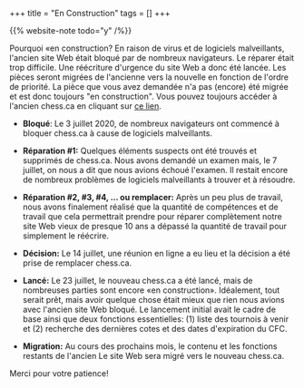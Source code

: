 +++
title = "En Construction"
tags = []
+++

{{% website-note todo="y" /%}}

<div class="notification">

Pourquoi «en construction?
En raison de virus et de logiciels malveillants, l'ancien site Web était bloqué par de nombreux navigateurs.
Le réparer était trop difficile. Une réécriture d'urgence du site Web a donc été lancée.
Les pièces seront migrées de l'ancienne vers la nouvelle en fonction de l'ordre de priorité.
La pièce que vous avez demandée n'a pas (encore) été migrée et est donc toujours "en construction".
Vous pouvez toujours accéder à l'ancien chess.ca en cliquant
sur [ce lien](http://www.chess.ca/en/ws/old-chess-ca/).

</div>

* **Bloqué**:
Le 3 juillet 2020, de nombreux navigateurs ont commencé à bloquer chess.ca
à cause de logiciels malveillants.

* **Réparation #1:**
Quelques éléments suspects ont été trouvés et supprimés de chess.ca.
Nous avons demandé un examen mais, le 7 juillet, on nous a dit que nous avions échoué l'examen.
Il restait encore de nombreux problèmes de logiciels malveillants à trouver et à résoudre.

* **Réparation #2, #3, #4, ... ou remplacer:**
Après un peu plus de travail, nous avons finalement réalisé que la quantité de compétences et de travail que cela permettrait
prendre pour réparer complètement notre site Web vieux de presque 10 ans a dépassé la quantité de travail
pour simplement le réécrire.

* **Décision:**
Le 14 juillet, une réunion en ligne a eu lieu et la décision a été prise de remplacer chess.ca.

* **Lancé:**
Le 23 juillet, le nouveau chess.ca a été lancé, mais de nombreuses parties sont encore «en construction».
Idéalement, tout serait prêt, mais avoir quelque chose était mieux que rien
nous avions avec l'ancien site Web bloqué.
Le lancement initial avait le cadre de base ainsi que deux fonctions essentielles:
(1) liste des tournois à venir
et (2) recherche des dernières cotes et des dates d'expiration du CFC.

* **Migration:**
Au cours des prochains mois, le contenu et les fonctions restants de l'ancien
Le site Web sera migré vers le nouveau chess.ca.

Merci pour votre patience!
